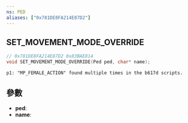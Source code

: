 ```yaml
---
ns: PED
aliases: ["0x781DE8FA214E87D2"]
---
```

## SET_MOVEMENT_MODE_OVERRIDE

```c
// 0x781DE8FA214E87D2 0x83BAE814
void SET_MOVEMENT_MODE_OVERRIDE(Ped ped, char* name);
```

```
p1: "MP_FEMALE_ACTION" found multiple times in the b617d scripts.  
```

## 參數
* **ped**: 
* **name**: 

